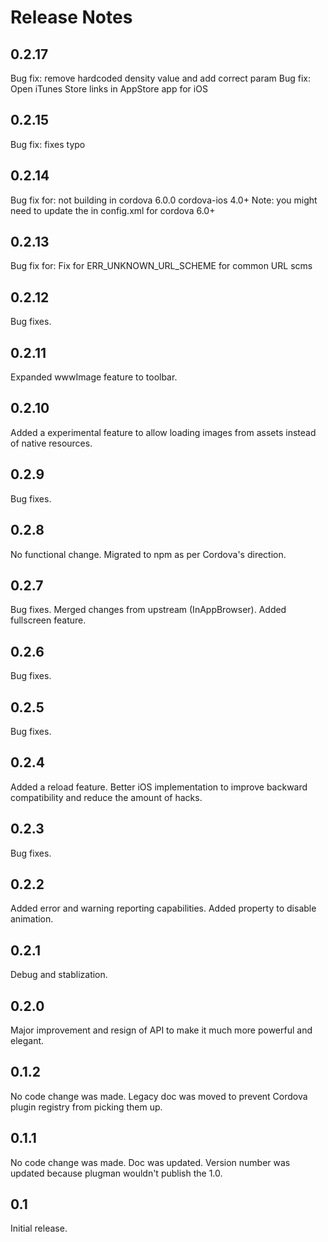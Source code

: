<!--
#
# Licensed to the Apache Software Foundation (ASF) under one
# or more contributor license agreements.  See the NOTICE file
# distributed with this work for additional information
# regarding copyright ownership.  The ASF licenses this file
# to you under the Apache License, Version 2.0 (the
# "License"); you may not use this file except in compliance
# with the License.  You may obtain a copy of the License at
#
# http://www.apache.org/licenses/LICENSE-2.0
#
# Unless required by applicable law or agreed to in writing,
# software distributed under the License is distributed on an
# "AS IS" BASIS, WITHOUT WARRANTIES OR CONDITIONS OF ANY
#  KIND, either express or implied.  See the License for the
# specific language governing permissions and limitations
# under the License.
#
-->
Release Notes
=============

0.2.17
------

Bug fix: remove hardcoded density value and add correct param
Bug fix: Open iTunes Store links in AppStore app for iOS

0.2.15
------

Bug fix: fixes typo

0.2.14
------

Bug fix for: not building in cordova 6.0.0 cordova-ios 4.0+
Note: you might need to update the <allow-navigation> in config.xml for cordova 6.0+

0.2.13
------

Bug fix for: Fix for ERR_UNKNOWN_URL_SCHEME for common URL scms


0.2.12
------

Bug fixes.

0.2.11
------

Expanded wwwImage feature to toolbar.

0.2.10
------

Added a experimental feature to allow loading images from assets instead of native resources.

0.2.9
-----

Bug fixes.

0.2.8
-----

No functional change. Migrated to npm as per Cordova's direction.

0.2.7
-----

Bug fixes. Merged changes from upstream (InAppBrowser). Added fullscreen feature.

0.2.6
-----

Bug fixes.

0.2.5
-----

Bug fixes.

0.2.4
-----

Added a reload feature. Better iOS implementation to improve backward compatibility and reduce the amount of hacks.

0.2.3
-----

Bug fixes.

0.2.2
-----

Added error and warning reporting capabilities. Added property to disable animation.

0.2.1
-----

Debug and stablization.

0.2.0
-----

Major improvement and resign of API to make it much more powerful and elegant.

0.1.2
-----

No code change was made. Legacy doc was moved to prevent Cordova plugin registry from picking them up.

0.1.1
-----

No code change was made. Doc was updated. Version number was updated because plugman wouldn't publish the 1.0.

0.1
---

Initial release.
